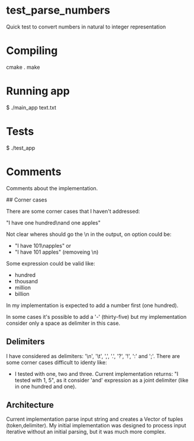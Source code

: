 # test_parse_numbers
Quick test to convert numbers in natural to integer representation

# Compiling

cmake .
make

# Running app

$ ./main_app text.txt

# Tests

$ ./test_app

# Comments

Comments about the implementation.

## Corner cases

There are some corner cases that I haven't addressed:

"I have one hundred\nand one apples"

Not clear wheres should go the \n in the output, on option could be:
- "I have 101\napples"
or
- "I have 101 apples" (removeing \n)

Some expression could be valid like:
- hundred
- thousand
- million
- billion

In my implementation is expected to add a number first (one hundred).

In some cases it's possible to add a '-' (thirty-five) but my implementation consider only a space as delimiter in this case.

## Delimiters

I have considered as delimiters:  '\n', '\t', ',', '.', '?', '!', ':' and ';'. There are some corner cases difficult to identy like:
- I tested with one, two and three.
Current implementation returns: "I tested with 1, 5", as it consider 'and' expression as a joint delimiter (like in one hundred and one).

## Architecture

Current implementation parse input string and creates a Vector of tuples (token,delimiter). My initial implementation was designed to process input iterative without an initial parsing, but it was much more complex.


